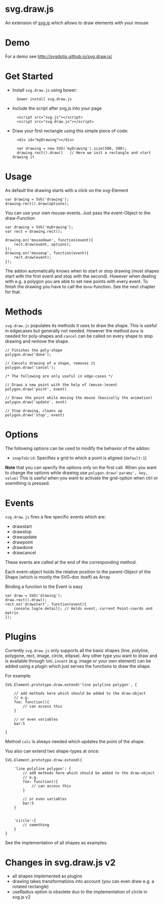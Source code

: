 svg.draw.js
===========

An extension of [svg.js](https://github.com/svgdotjs/svg.js) which allows to draw elements with your mouse

# Demo

For a demo see http://svgdotjs.github.io/svg.draw.js/

# Get Started

- Install `svg.draw.js` using bower:

		bower install svg.draw.js

- Include the script after svg.js into your page

		<script src="svg.js"></script>
		<script src="svg.draw.js"></script>

- Draw your first rectangle using this simple piece of code:

		<div id="myDrawing"></div>

		var drawing = new SVG('myDrawing').size(500, 500);
		drawing.rect().draw()	// Here we init a rectangle and start drawing it

# Usage

As default the drawing starts with a click on the svg-Element


    var drawing = SVG('drawing');
    drawing.rect().draw(options);


You can use your own mouse-events. Just pass the event-Object to the draw-Function


    var drawing = SVG('myDrawing');
    var rect = drawing.rect();

    drawing.on('mousedown', function(event){
        rect.draw(event, options);
    });
    drawing.on('mouseup', function(event){
        rect.draw(event);
    });

The addon automatically knows when to start or stop drawing (most shapes start with the first event and stop with the second).
However when dealing with e.g. a polygon you are able to set new points with every event. To finish the drawing you have to call the `done`-function.
See the next chapter for that.

# Methods

`svg.draw.js` populates its methods it uses to draw the shape. This is useful in edgecases but generally not needed. However the method `done` is needed for poly-shapes and `cancel` can be called on every shape to stop drawing and remove the shape.

	// Finishes the poly-shape
	polygon.draw('done');

	// Cancels drawing of a shape, removes it
	polygon.draw('cancel');

	/* The following are only useful in edge-cases */

	// Draws a new point with the help of (mouse-)event
	polygon.draw('point', event)

	// Draws the point while moving the mouse (basically the animation)
	polygon.draw('update', evnt)

	// Stop drawing, cleans up
	polygon.draw('stop', event)
	
# Options

The following options can be used to modify the behavior of the addon:

- `snapToGrid`: Specifies a grid to which a point is aligned (`default:1`)

**Note** that you can specify the options only on the first call. When you want to change the options while drawing use `polygon.draw('params', key, value)` This is useful when you want to activate the grid-option when ctrl or soemthing is pressed.

# Events

`svg.draw.js` fires a few specific events which are:

- drawstart
- drawstop
- drawupdate
- drawpoint
- drawdone
- drawcancel

These events are called at the end of the corresponding method.

Each event-object holds the relative position to the parent-Object of the Shape (which is mostly the SVG-doc itself) as Array

Binding a function to the Event is easy

    var draw = SVG('drawing');
    draw.rect().draw();
    rect.on('drawstart', function(event){
        console.log(e.detail); // Holds event, current Point-coords and matrix
    });

# Plugins

Currently `svg.draw.js` only supports all the basic shapes (line, polyline, polygone, rect, image, circle, ellipse).
Any other type you want to draw and is available through `SVG.invent` (e.g. image or your own element) can be added using a plugin which just serves the functions to draw the shape.

For example:


    SVG.Element.prototype.draw.extend('line polyline polygon', {

		// add methods here which should be added to the draw-object
		// e.g.
		foo: function(){
			// can access this
		}

		// or even variables
		bar:5

	}

Method `calc` is always needed which updates the point of the shape.

You also can extend two shape-types at once:

    SVG.Element.prototype.draw.extend({

		'line polyline polygon': {
			// add methods here which should be added to the draw-object
			// e.g.
			foo: function(){
				// can access this
			}

			// or even variables
			bar:5
		}


		'circle':{
			// something
		}
	}

See the implementation of all shapes as examples.


# Changes in svg.draw.js v2

- all shapes implemented as plugins
- drawing takes transformations into account (you can even draw e.g. a rotated rectangle)
- useRadius option is obsolete duo to the implementation of circle in svg.js v2

